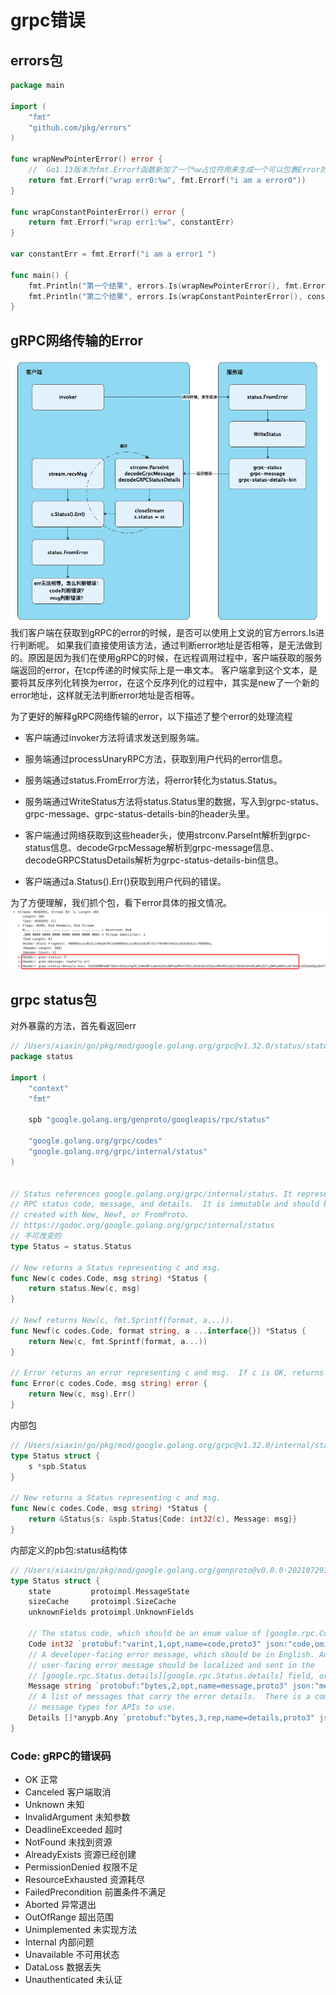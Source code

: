 # grpc错误

## errors包
```go
package main

import (
	"fmt"
	"github.com/pkg/errors"
)

func wrapNewPointerError() error {
	// 	Go1.13版本为fmt.Errorf函数新加了一个%w占位符用来生成一个可以包裹Error的Wrapping Error。
	return fmt.Errorf("wrap err0:%w", fmt.Errorf("i am a error0"))
}

func wrapConstantPointerError() error {
	return fmt.Errorf("wrap err1:%w", constantErr)
}

var constantErr = fmt.Errorf("i am a error1 ")

func main() {
	fmt.Println("第一个结果", errors.Is(wrapNewPointerError(), fmt.Errorf("i am a error0"))) // false
	fmt.Println("第二个结果", errors.Is(wrapConstantPointerError(), constantErr))            //true
}

```

## gRPC网络传输的Error
![](.error_images/error_transfer_in_grpc.png)     
我们客户端在获取到gRPC的error的时候，是否可以使用上文说的官方errors.Is进行判断呢。
如果我们直接使用该方法，通过判断error地址是否相等，是无法做到的。原因是因为我们在使用gRPC的时候，在远程调用过程中，客户端获取的服务端返回的error，在tcp传递的时候实际上是一串文本。
客户端拿到这个文本，是要将其反序列化转换为error，在这个反序列化的过程中，其实是new了一个新的error地址，这样就无法判断error地址是否相等。

为了更好的解释gRPC网络传输的error，以下描述了整个error的处理流程
- 客户端通过invoker方法将请求发送到服务端。

- 服务端通过processUnaryRPC方法，获取到用户代码的error信息。

- 服务端通过status.FromError方法，将error转化为status.Status。

- 服务端通过WriteStatus方法将status.Status里的数据，写入到grpc-status、grpc-message、grpc-status-details-bin的header头里。

- 客户端通过网络获取到这些header头，使用strconv.ParseInt解析到grpc-status信息、decodeGrpcMessage解析到grpc-message信息、decodeGRPCStatusDetails解析为grpc-status-details-bin信息。

- 客户端通过a.Status().Err()获取到用户代码的错误。

为了方便理解，我们抓个包，看下error具体的报文情况。
![](.error_images/error_packets_in_grpc.png)


## grpc status包
对外暴露的方法，首先看返回err
```go
// /Users/xiaxin/go/pkg/mod/google.golang.org/grpc@v1.32.0/status/status.go
package status

import (
	"context"
	"fmt"

	spb "google.golang.org/genproto/googleapis/rpc/status"

	"google.golang.org/grpc/codes"
	"google.golang.org/grpc/internal/status"
)


// Status references google.golang.org/grpc/internal/status. It represents an
// RPC status code, message, and details.  It is immutable and should be
// created with New, Newf, or FromProto.
// https://godoc.org/google.golang.org/grpc/internal/status
// 不可改变的
type Status = status.Status

// New returns a Status representing c and msg.
func New(c codes.Code, msg string) *Status {
	return status.New(c, msg)
}

// Newf returns New(c, fmt.Sprintf(format, a...)).
func Newf(c codes.Code, format string, a ...interface{}) *Status {
	return New(c, fmt.Sprintf(format, a...))
}

// Error returns an error representing c and msg.  If c is OK, returns nil.
func Error(c codes.Code, msg string) error {
	return New(c, msg).Err()
}
```
内部包
```go
// /Users/xiaxin/go/pkg/mod/google.golang.org/grpc@v1.32.0/internal/status/status.go
type Status struct {
	s *spb.Status
}

// New returns a Status representing c and msg.
func New(c codes.Code, msg string) *Status {
	return &Status{s: &spb.Status{Code: int32(c), Message: msg}}
}
```
内部定义的pb包:status结构体
```go
// /Users/xiaxin/go/pkg/mod/google.golang.org/genproto@v0.0.0-20210729151513-df9385d47c1b/googleapis/rpc/status/status.pb.go
type Status struct {
	state         protoimpl.MessageState
	sizeCache     protoimpl.SizeCache
	unknownFields protoimpl.UnknownFields

	// The status code, which should be an enum value of [google.rpc.Code][google.rpc.Code].
	Code int32 `protobuf:"varint,1,opt,name=code,proto3" json:"code,omitempty"`
	// A developer-facing error message, which should be in English. Any
	// user-facing error message should be localized and sent in the
	// [google.rpc.Status.details][google.rpc.Status.details] field, or localized by the client.
	Message string `protobuf:"bytes,2,opt,name=message,proto3" json:"message,omitempty"`
	// A list of messages that carry the error details.  There is a common set of
	// message types for APIs to use.
	Details []*anypb.Any `protobuf:"bytes,3,rep,name=details,proto3" json:"details,omitempty"`
}
```

### Code: gRPC的错误码
* OK 正常
* Canceled 客户端取消
* Unknown 未知
* InvalidArgument 未知参数
* DeadlineExceeded 超时
* NotFound 未找到资源
* AlreadyExists 资源已经创建
* PermissionDenied 权限不足
* ResourceExhausted 资源耗尽
* FailedPrecondition 前置条件不满足
* Aborted 异常退出
* OutOfRange 超出范围
* Unimplemented 未实现方法
* Internal 内部问题
* Unavailable 不可用状态
* DataLoss 数据丢失
* Unauthenticated 未认证